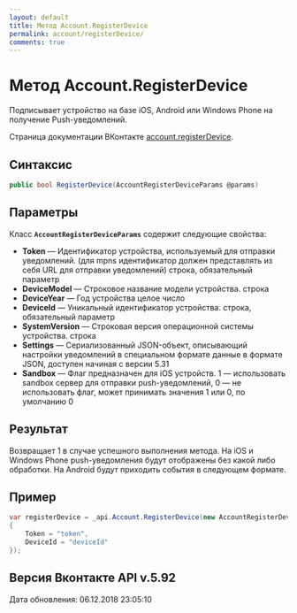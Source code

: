```yaml
---
layout: default
title: Метод Account.RegisterDevice
permalink: account/registerDevice/
comments: true
---
```

# Метод Account.RegisterDevice
Подписывает устройство на базе iOS, Android или Windows Phone на получение Push-уведомлений.

Страница документации ВКонтакте [account.registerDevice](https://vk.com/dev/account.registerDevice).

## Синтаксис
``` csharp
public bool RegisterDevice(AccountRegisterDeviceParams @params)
```

## Параметры
Класс **`AccountRegisterDeviceParams`** содержит следующие свойства:

+ **Token** — Идентификатор устройства, используемый для отправки уведомлений. (для mpns идентификатор должен представлять из себя URL для отправки уведомлений) строка, обязательный параметр
+ **DeviceModel** — Cтроковое название модели устройства. строка
+ **DeviceYear** — Год устройства целое число
+ **DeviceId** — Уникальный идентификатор устройства. строка, обязательный параметр
+ **SystemVersion** — Строковая версия операционной системы устройства. строка
+ **Settings** — Сериализованный JSON-объект, описывающий настройки уведомлений в специальном формате данные в формате JSON, доступен начиная с версии 5.31
+ **Sandbox** — Флаг предназначен для iOS устройств. 1 — использовать sandbox сервер для отправки push-уведомлений, 0 — не использовать флаг, может принимать значения 1 или 0, по умолчанию 0

## Результат
Возвращает 1 в случае успешного выполнения метода. 
На iOS и Windows Phone push-уведомления будут отображены без какой либо обработки. 
На Android будут приходить события в следующем формате.

## Пример
``` csharp
var registerDevice = _api.Account.RegisterDevice(new AccountRegisterDeviceParams
{
	Token = "token",
	DeviceId = "deviceId"
});
```

## Версия Вконтакте API v.5.92
Дата обновления: 06.12.2018 23:05:10
